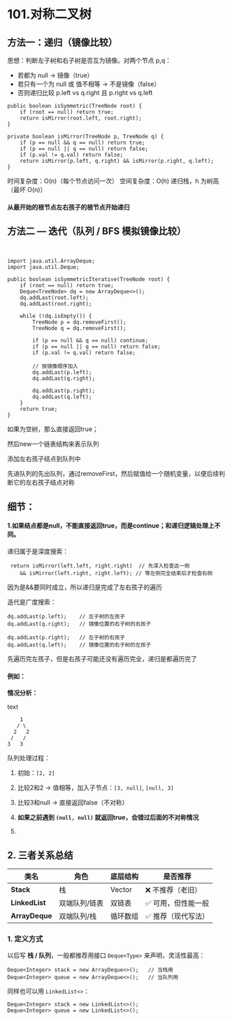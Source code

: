 # 101.对称二叉树

## 方法一：递归（镜像比较）

思想：判断左子树和右子树是否互为镜像。对两个节点 p,q：

- 若都为 null -> 镜像（true）
- 若只有一个为 null 或 值不相等 -> 不是镜像（false）
- 否则递归比较 p.left vs q.right 且 p.right vs q.left

```
public boolean isSymmetric(TreeNode root) {
    if (root == null) return true;
    return isMirror(root.left, root.right);
}

private boolean isMirror(TreeNode p, TreeNode q) {
    if (p == null && q == null) return true;
    if (p == null || q == null) return false;
    if (p.val != q.val) return false;
    return isMirror(p.left, q.right) && isMirror(p.right, q.left);
}
```

时间复杂度：O(n)（每个节点访问一次）
 空间复杂度：O(h) 递归栈，h 为树高（最坏 O(n)）

#### 从最开始的根节点左右孩子的根节点开始递归

## 方法二 — 迭代（队列 / BFS 模拟镜像比较）

​	

```
import java.util.ArrayDeque;
import java.util.Deque;

public boolean isSymmetricIterative(TreeNode root) {
    if (root == null) return true;
    Deque<TreeNode> dq = new ArrayDeque<>();
    dq.addLast(root.left);
    dq.addLast(root.right);

    while (!dq.isEmpty()) {
        TreeNode p = dq.removeFirst();
        TreeNode q = dq.removeFirst();

        if (p == null && q == null) continue;
        if (p == null || q == null) return false;
        if (p.val != q.val) return false;

        // 按镜像顺序加入
        dq.addLast(p.left);
        dq.addLast(q.right);

        dq.addLast(p.right);
        dq.addLast(q.left);
    }
    return true;
}

```

如果为空树，那么直接返回true；

然后new一个链表结构来表示队列

添加左右孩子结点到队列中

先进队列的先出队列，通过removeFirst，然后赋值给一个随机变量，以便后续判断它的左右孩子结点对称

## 细节：

#### 1.如果结点都是null，不能直接返回true，而是continue；和递归逻辑处理上不同。

递归属于是深度搜索：

```
 return isMirror(left.left, right.right)  // 先深入检查这一侧
    && isMirror(left.right, right.left); // 等左侧完全结束后才检查右侧
```

因为是&&要同时成立，所以递归是完成了左右孩子的遍历

迭代是广度搜索：

```
dq.addLast(p.left);    // 左子树的左孩子
dq.addLast(q.right);   // 镜像位置的右子树的右孩子

dq.addLast(p.right);   // 左子树的右孩子  
dq.addLast(q.left);    // 镜像位置的右子树的左孩子
```

先遍历完左孩子，但是右孩子可能还没有遍历完全，递归是都遍历完了 

#### 例如：

**情况分析：**

text

```
    1
   / \
  2   2
 /   /
3   3
```



队列处理过程：

1. 初始：`[2, 2]`
2. 比较2和2 → 值相等，加入子节点：`[3, null]`, `[null, 3]`
3. 比较3和null → 直接返回false（不对称）
4. **如果之前遇到 `(null, null)` 就返回true，会错过后面的不对称情况**

2.

## 2. 三者关系总结

| 类名           | 角色          | 底层结构 | 是否推荐           |
| -------------- | ------------- | -------- | ------------------ |
| **Stack**      | 栈            | Vector   | ❌ 不推荐（老旧）   |
| **LinkedList** | 双端队列/链表 | 双链表   | ✅ 可用，但性能一般 |
| **ArrayDeque** | 双端队列/栈   | 循环数组 | ✅ 推荐（现代写法） |

### 1. 定义方式

以后写 **栈 / 队列**，一般都推荐用接口 `Deque<Type>` 来声明，灵活性最高：

```
Deque<Integer> stack = new ArrayDeque<>();   // 当栈用
Deque<Integer> queue = new ArrayDeque<>();   // 当队列用
```

同样也可以用 `LinkedList<>`：

```
Deque<Integer> stack = new LinkedList<>();
Deque<Integer> queue = new LinkedList<>();
```
